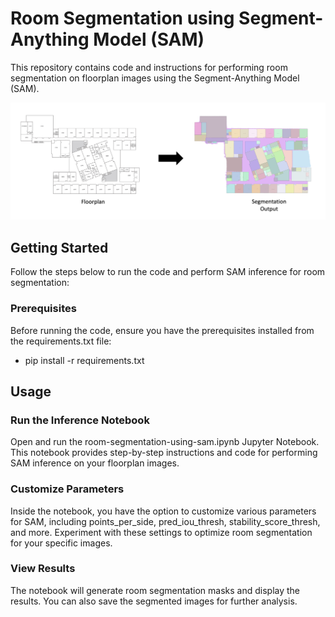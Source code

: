 # Room Segmentation using Segment-Anything Model (SAM)

This repository contains code and instructions for performing room segmentation on floorplan images using the Segment-Anything Model (SAM).

![Example Room Segmentation](test-data/floorplan-segmentation-output.png)

## Getting Started

Follow the steps below to run the code and perform SAM inference for room segmentation:

### Prerequisites

Before running the code, ensure you have the prerequisites installed from the requirements.txt file:

- pip install -r requirements.txt

## Usage

### Run the Inference Notebook
Open and run the room-segmentation-using-sam.ipynb Jupyter Notebook. This notebook provides step-by-step instructions and code for performing SAM inference on your floorplan images.

### Customize Parameters
Inside the notebook, you have the option to customize various parameters for SAM, including points_per_side, pred_iou_thresh, stability_score_thresh, and more. Experiment with these settings to optimize room segmentation for your specific images.

### View Results
The notebook will generate room segmentation masks and display the results. You can also save the segmented images for further analysis.

